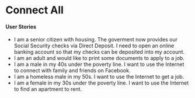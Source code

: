 # Connect All

#### User Stories
* I am a senior citizen with housing. The goverment now provides our Social Security checks via Direct Deposit. I need to open an online banking account so that my checks can be deposited into my account.
* I am an adult and would like to print some documents to apply to a job.
* I am a male in my 40s under the poverty line. I want to use the Internet to connect with family and friends on Facebook.
* I am a homeless male in my 50s. I want to use the Internet to get a job.
* I am a female in my 30s under the poverty line. I want to use the Internet to find an apartment to rent.